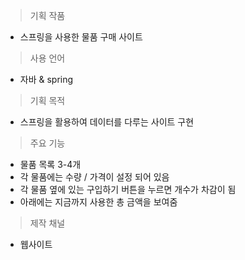 
> 기획 작품 

- 스프링을 사용한 물품 구매 사이트

> 사용 언어

- 자바 & spring

>기획  목적

- 스프링을 활용하여 데이터를 다루는 사이트 구현

>주요 기능

- 물품 목록 3-4개
- 각 물품에는 수량 / 가격이 설정 되어 있음
- 각 물품 옆에 있는 구입하기 버튼을 누르면 개수가 차감이 됨
- 아래에는 지금까지 사용한 총 금액을 보여줌


>제작 채널

- 웹사이트 

